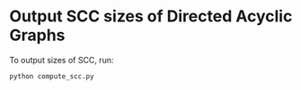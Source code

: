 # Output SCC sizes of Directed Acyclic Graphs

To output sizes of SCC, run:

    python compute_scc.py
